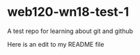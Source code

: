 # web120-wn18-test-1
A test repo for learning about git and github

Here is an edit to my README file

